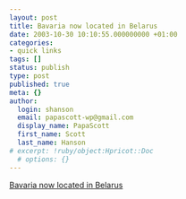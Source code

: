 ```yaml
---
layout: post
title: Bavaria now located in Belarus
date: 2003-10-30 10:10:55.000000000 +01:00
categories:
- quick links
tags: []
status: publish
type: post
published: true
meta: {}
author:
  login: shanson
  email: papascott-wp@gmail.com
  display_name: PapaScott
  first_name: Scott
  last_name: Hanson
# excerpt: !ruby/object:Hpricot::Doc
  # options: {}
---
```

<p><a title="Good riddance! Unfortunately, it's only the tourism website..." href="http://www.netzeitung.de/internet/259850.html">Bavaria now located in Belarus</a></p>
